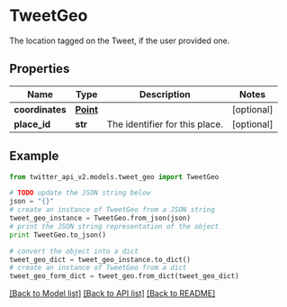 # TweetGeo

The location tagged on the Tweet, if the user provided one.

## Properties
Name | Type | Description | Notes
------------ | ------------- | ------------- | -------------
**coordinates** | [**Point**](Point.md) |  | [optional] 
**place_id** | **str** | The identifier for this place. | [optional] 

## Example

```python
from twitter_api_v2.models.tweet_geo import TweetGeo

# TODO update the JSON string below
json = "{}"
# create an instance of TweetGeo from a JSON string
tweet_geo_instance = TweetGeo.from_json(json)
# print the JSON string representation of the object
print TweetGeo.to_json()

# convert the object into a dict
tweet_geo_dict = tweet_geo_instance.to_dict()
# create an instance of TweetGeo from a dict
tweet_geo_form_dict = tweet_geo.from_dict(tweet_geo_dict)
```
[[Back to Model list]](../README.md#documentation-for-models) [[Back to API list]](../README.md#documentation-for-api-endpoints) [[Back to README]](../README.md)


